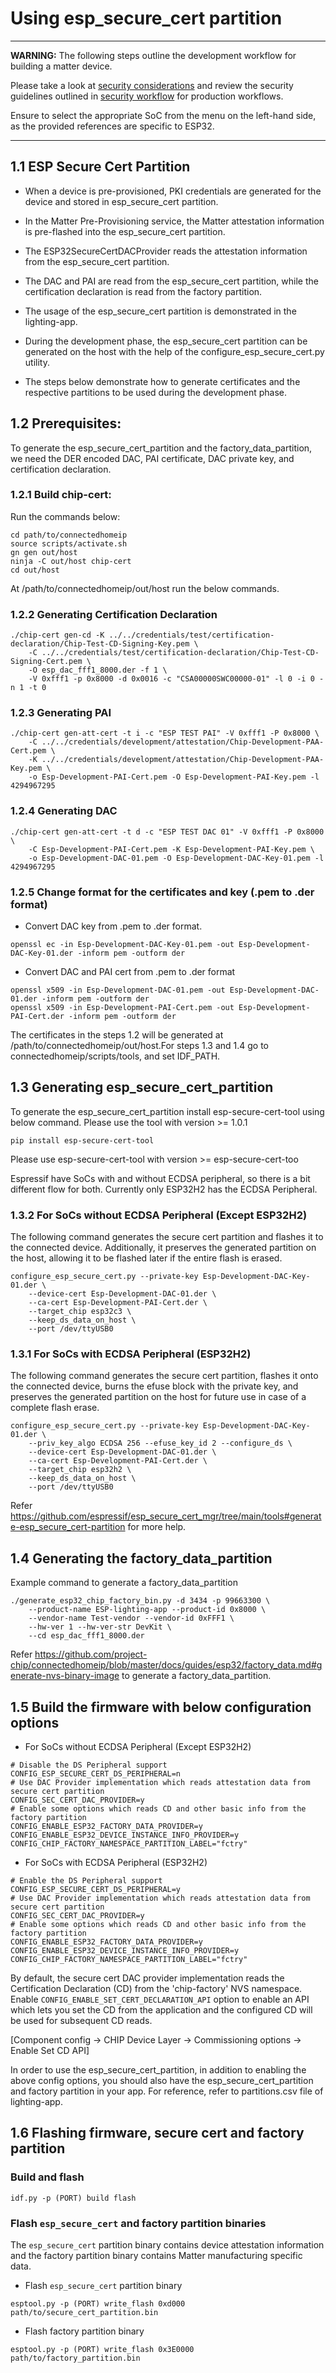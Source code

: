 # Using esp_secure_cert partition

---

**WARNING:** The following steps outline the development workflow for building a
matter device.

Please take a look at
[security considerations](https://docs.espressif.com/projects/esp-matter/en/latest/esp32/security.html)
and review the security guidelines outlined in
[security workflow](https://docs.espressif.com/projects/esp-idf/en/latest/esp32/security/host-based-security-workflows.html)
for production workflows.

Ensure to select the appropriate SoC from the menu on the left-hand side, as the
provided references are specific to ESP32.

---

## 1.1 ESP Secure Cert Partition

-   When a device is pre-provisioned, PKI credentials are generated for the
    device and stored in esp_secure_cert partition.
-   In the Matter Pre-Provisioning service, the Matter attestation information
    is pre-flashed into the esp_secure_cert partition.
-   The ESP32SecureCertDACProvider reads the attestation information from the
    esp_secure_cert partition.
-   The DAC and PAI are read from the esp_secure_cert partition, while the
    certification declaration is read from the factory partition.
-   The usage of the esp_secure_cert partition is demonstrated in the
    lighting-app.

-   During the development phase, the esp_secure_cert partition can be generated
    on the host with the help of the configure_esp_secure_cert.py utility.
-   The steps below demonstrate how to generate certificates and the respective
    partitions to be used during the development phase.

## 1.2 Prerequisites:

To generate the esp_secure_cert_partition and the factory_data_partition, we
need the DER encoded DAC, PAI certificate, DAC private key, and certification
declaration.

### 1.2.1 Build chip-cert:

Run the commands below:

```
cd path/to/connectedhomeip
source scripts/activate.sh
gn gen out/host
ninja -C out/host chip-cert
cd out/host
```

At /path/to/connectedhomeip/out/host run the below commands.

### 1.2.2 Generating Certification Declaration

```
./chip-cert gen-cd -K ../../credentials/test/certification-declaration/Chip-Test-CD-Signing-Key.pem \
    -C ../../credentials/test/certification-declaration/Chip-Test-CD-Signing-Cert.pem \
    -O esp_dac_fff1_8000.der -f 1 \
    -V 0xfff1 -p 0x8000 -d 0x0016 -c "CSA00000SWC00000-01" -l 0 -i 0 -n 1 -t 0
```

### 1.2.3 Generating PAI

```
./chip-cert gen-att-cert -t i -c "ESP TEST PAI" -V 0xfff1 -P 0x8000 \
    -C ../../credentials/development/attestation/Chip-Development-PAA-Cert.pem \
    -K ../../credentials/development/attestation/Chip-Development-PAA-Key.pem \
    -o Esp-Development-PAI-Cert.pem -O Esp-Development-PAI-Key.pem -l 4294967295
```

### 1.2.4 Generating DAC

```
./chip-cert gen-att-cert -t d -c "ESP TEST DAC 01" -V 0xfff1 -P 0x8000 \
    -C Esp-Development-PAI-Cert.pem -K Esp-Development-PAI-Key.pem \
    -o Esp-Development-DAC-01.pem -O Esp-Development-DAC-Key-01.pem -l 4294967295
```

### 1.2.5 Change format for the certificates and key (.pem to .der format)

-   Convert DAC key from .pem to .der format.

```
openssl ec -in Esp-Development-DAC-Key-01.pem -out Esp-Development-DAC-Key-01.der -inform pem -outform der
```

-   Convert DAC and PAI cert from .pem to .der format

```
openssl x509 -in Esp-Development-DAC-01.pem -out Esp-Development-DAC-01.der -inform pem -outform der
openssl x509 -in Esp-Development-PAI-Cert.pem -out Esp-Development-PAI-Cert.der -inform pem -outform der
```

The certificates in the steps 1.2 will be generated at
/path/to/connectedhomeip/out/host.For steps 1.3 and 1.4 go to
connectedhomeip/scripts/tools, and set IDF_PATH.

## 1.3 Generating esp_secure_cert_partition

To generate the esp_secure_cert_partition install esp-secure-cert-tool using
below command. Please use the tool with version >= 1.0.1

```
pip install esp-secure-cert-tool
```

Please use esp-secure-cert-tool with version >= esp-secure-cert-too

Espressif have SoCs with and without ECDSA peripheral, so there is a bit
different flow for both. Currently only ESP32H2 has the ECDSA Peripheral.

### 1.3.2 For SoCs without ECDSA Peripheral (Except ESP32H2)

The following command generates the secure cert partition and flashes it to the
connected device. Additionally, it preserves the generated partition on the
host, allowing it to be flashed later if the entire flash is erased.

```
configure_esp_secure_cert.py --private-key Esp-Development-DAC-Key-01.der \
    --device-cert Esp-Development-DAC-01.der \
    --ca-cert Esp-Development-PAI-Cert.der \
    --target_chip esp32c3 \
    --keep_ds_data_on_host \
    --port /dev/ttyUSB0
```

### 1.3.1 For SoCs with ECDSA Peripheral (ESP32H2)

The following command generates the secure cert partition, flashes it onto the
connected device, burns the efuse block with the private key, and preserves the
generated partition on the host for future use in case of a complete flash
erase.

```
configure_esp_secure_cert.py --private-key Esp-Development-DAC-Key-01.der \
    --priv_key_algo ECDSA 256 --efuse_key_id 2 --configure_ds \
    --device-cert Esp-Development-DAC-01.der \
    --ca-cert Esp-Development-PAI-Cert.der \
    --target_chip esp32h2 \
    --keep_ds_data_on_host \
    --port /dev/ttyUSB0
```

Refer
https://github.com/espressif/esp_secure_cert_mgr/tree/main/tools#generate-esp_secure_cert-partition
for more help.

## 1.4 Generating the factory_data_partition

Example command to generate a factory_data_partition

```
./generate_esp32_chip_factory_bin.py -d 3434 -p 99663300 \
    --product-name ESP-lighting-app --product-id 0x8000 \
    --vendor-name Test-vendor --vendor-id 0xFFF1 \
    --hw-ver 1 --hw-ver-str DevKit \
    --cd esp_dac_fff1_8000.der
```

Refer
https://github.com/project-chip/connectedhomeip/blob/master/docs/guides/esp32/factory_data.md#generate-nvs-binary-image
to generate a factory_data_partition.

## 1.5 Build the firmware with below configuration options

-   For SoCs without ECDSA Peripheral (Except ESP32H2)

```
# Disable the DS Peripheral support
CONFIG_ESP_SECURE_CERT_DS_PERIPHERAL=n
# Use DAC Provider implementation which reads attestation data from secure cert partition
CONFIG_SEC_CERT_DAC_PROVIDER=y
# Enable some options which reads CD and other basic info from the factory partition
CONFIG_ENABLE_ESP32_FACTORY_DATA_PROVIDER=y
CONFIG_ENABLE_ESP32_DEVICE_INSTANCE_INFO_PROVIDER=y
CONFIG_CHIP_FACTORY_NAMESPACE_PARTITION_LABEL="fctry"
```

-   For SoCs with ECDSA Peripheral (ESP32H2)

```
# Enable the DS Peripheral support
CONFIG_ESP_SECURE_CERT_DS_PERIPHERAL=y
# Use DAC Provider implementation which reads attestation data from secure cert partition
CONFIG_SEC_CERT_DAC_PROVIDER=y
# Enable some options which reads CD and other basic info from the factory partition
CONFIG_ENABLE_ESP32_FACTORY_DATA_PROVIDER=y
CONFIG_ENABLE_ESP32_DEVICE_INSTANCE_INFO_PROVIDER=y
CONFIG_CHIP_FACTORY_NAMESPACE_PARTITION_LABEL="fctry"
```

By default, the secure cert DAC provider implementation reads the Certification
Declaration (CD) from the 'chip-factory' NVS namespace. Enable
`CONFIG_ENABLE_SET_CERT_DECLARATION_API` option to enable an API which lets you
set the CD from the application and the configured CD will be used for
subsequent CD reads.

[Component config -> CHIP Device Layer -> Commissioning options -> Enable Set CD
API]

In order to use the esp_secure_cert_partition, in addition to enabling the above
config options, you should also have the esp_secure_cert_partition and factory
partition in your app. For reference, refer to partitions.csv file of
lighting-app.

## 1.6 Flashing firmware, secure cert and factory partition

### Build and flash

```
idf.py -p (PORT) build flash
```

### Flash `esp_secure_cert` and factory partition binaries

The `esp_secure_cert` partition binary contains device attestation information
and the factory partition binary contains Matter manufacturing specific data.

-   Flash `esp_secure_cert` partition binary

```
esptool.py -p (PORT) write_flash 0xd000 path/to/secure_cert_partition.bin
```

-   Flash factory partition binary

```
esptool.py -p (PORT) write_flash 0x3E0000 path/to/factory_partition.bin
```
